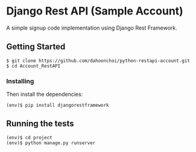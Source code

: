 # Django Rest API (Sample Account)
A simple signup code implementation using Django Rest Framework.

## Getting Started
```
$ git clone https://github.com/dahoonchoi/python-restapi-account.git
$ cd Account_RestAPI
```
### Installing
Then install the dependencies:
```
(env)$ pip install djangorestframework
```
## Running the tests
```
(env)$ cd project
(env)$ python manage.py runserver
```
